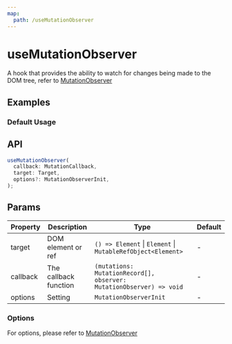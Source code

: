 ```yaml
---
map:
  path: /useMutationObserver
---
```


# useMutationObserver

A hook that provides the ability to watch for changes being made to the DOM tree, refer to [MutationObserver](https://developer.mozilla.org/en-US/docs/Web/API/MutationObserver)

## Examples

### Default Usage

<demo src="./demo/demo.vue"
  language="vue"
  title="Default Usage"
  desc=""> </demo>

## API

```typescript
useMutationObserver(
  callback: MutationCallback,
  target: Target,
  options?: MutationObserverInit,
);
```

## Params

| Property | Description | Type | Default |
| --- | --- | --- | --- |
| target | DOM element or ref | `() => Element` \| `Element` \| `MutableRefObject<Element>` | - |
| callback | The callback function | `(mutations: MutationRecord[], observer: MutationObserver) => void` | - |
| options | Setting | `MutationObserverInit` | - |

### Options

For options, please refer to [MutationObserver](https://developer.mozilla.org/en-US/docs/Web/API/MutationObserver/observe#parameters)
